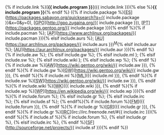{% if include.link %}[**{{ include.program }}**]({{ include.link }}){% else %}**{{ include.program }}**{% endif %} ({% if include.package %}[<abbr title="Entropy Store">ES</abbr>](https://packages.sabayon.org/quicksearch?q={{ include.package }}&x=0&y=0), [<abbr title="Gentoo Portage Overlays">GPO</abbr>](http://gpo.zugaina.org/{{ include.package }}), [<abbr title="Portage Tree">PT</abbr>](https://packages.gentoo.org/{{ include.package }}){% endif %}{% if include.pacman %};&nbsp;[<abbr title="Arch Linux Package">AP</abbr>](https://www.archlinux.org/packages/{{ include.pacman }}){% elsif include.aurs %};&nbsp;[<abbr title="Arch User Repository Package">AU</abbr>](https://aur.archlinux.org/packages/{{ include.aurs }})<sup><abbr title="Multiple AUR packages exist for this program">M</abbr></sup>{% elsif include.aur %};&nbsp;[<abbr title="Arch User Repository Package">AU</abbr>](https://aur.archlinux.org/packages/{{ include.aur }}){% endif %}{% if include.aw %};&nbsp;{% elsif include.gw %};&nbsp;{% elsif include.ml };&nbsp;{% elsif include.sw %};&nbsp;{% elsif include.wiki };&nbsp;{% elsif include.wp %};&nbsp;{% endif %}{% if include.aw %}[<abbr title="ArchWiki">AW</abbr>](https://wiki.gentoo.org/wiki/{{ include.aw }}), {% endif %}{% if include.gw %}[<abbr title="Gentoo Wiki">GW</abbr>](https://wiki.gentoo.org/wiki/{{ include.gw }}), {% endif %}{% if include.ml %}[<abbr title="Manual">ML</abbr>]({{ include.ml }}), {% endif %}{% if include.sw %}[<abbr title="Sabayon Wiki">SW</abbr>](https://wiki.gentoo.org/wiki/{{ include.sw }}), {% endif %}{% if include.wiki %}[<abbr title="Wiki">WK</abbr>]({{ include.wiki }}), {% endif %}{% if include.wp %}[<abbr title="Wikipedia">WP</abbr>](https://en.wikipedia.org/wiki/{{ include.wp }}){% endif %}{% if include.forum %};&nbsp;{% elsif include.gr %};&nbsp;{% elsif include.irc %};&nbsp;{% elsif include.sf %};&nbsp;{% endif%}{% if include.forum %}[<abbr title="Official Forum">FM</abbr>]({{ include.forum }}), {% endif %}{% if include.gr %}[<abbr title="GitHub Repository">GR</abbr>]({{ include.gr }}), {% endif %}{% if include.gr %}[<abbr title="Internet Relay Chat">IRC</abbr>](irc://irc.freenode.net/#{{ include.irc }}){% endif %}{% if include.sf %}{% if include.forum %},&nbsp;{% elsif include.gr %},&nbsp;{% elsif include.irc %},&nbsp;{% endif %}[<abbr title="SourceForge">SF</abbr>](http://sourceforge.net/projects/{{ include.sf }}){% endif %})
